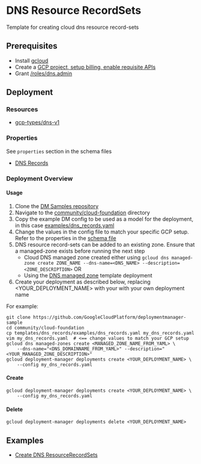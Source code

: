 # DNS Resource RecordSets

Template for creating cloud dns resource record-sets

## Prerequisites

- Install [gcloud](https://cloud.google.com/sdk)
- Create a [GCP project, setup billing, enable requisite APIs](../project/README.md)
- Grant [/roles/dns.admin](https://cloud.google.com/dns/access-control)

## Deployment

### Resources

- [gcp-types/dns-v1](https://cloud.google.com/dns/api/v1/changes)

### Properties

See `properties` section in the schema files

- [DNS Records](dns_records.py.schema)

### Deployment Overview

#### Usage

1. Clone the [DM Samples repository](https://github.com/GoogleCloudPlatform/deploymentmanager-samples)
2. Navigate to the [community/cloud-foundation](../../../cloud-foundation) directory
3. Copy the example DM config to be used as a model for the deployment, in this case [examples/dns_records.yaml](examples/dns_records.yaml)
4. Change the values in the config file to match your specific GCP setup. Refer to the properties in the [schema file](dns_records.py.schema)
5. DNS resource record-sets can be added to an existing zone. Ensure that a managed-zone exists before running the next step
   - Cloud DNS managed zone created either using `gcloud dns managed-zone create ZONE_NAME --dns-name=<DNS_NAME> --description=<ZONE_DESCRIPTION>` OR
   - Using the [DNS managed zone](../../../cloud-foundation/templates/dns_managed_zone) template deployment
6. Create your deployment as described below, replacing <YOUR_DEPLOYMENT_NAME> with your with your own deployment name

For example:

```(shell)
git clone https://github.com/GoogleCloudPlatform/deploymentmanager-sample
cd community/cloud-foundation
cp templates/dns_records/examples/dns_records.yaml my_dns_records.yaml
vim my_dns_records.yaml  # <== change values to match your GCP setup
gcloud dns managed-zones create <MANAGED_ZONE_NAME_FROM_YAML> \
    --dns-name="<DNS_DOMAINNAME_FROM_YAML>" --description="<YOUR_MANAGED_ZONE_DESCRIPTION>"
gcloud deployment-manager deployments create <YOUR_DEPLOYMENT_NAME> \
    --config my_dns_records.yaml
```

#### Create

```(shell)
gcloud deployment-manager deployments create <YOUR_DEPLOYMENT_NAME> \
    --config my_dns_records.yaml
```

#### Delete

```(shell)
gcloud deployment-manager deployments delete <YOUR_DEPLOYMENT_NAME>
```

## Examples

- [Create DNS ResourceRecordSets](examples/dns_records.yaml)
